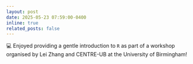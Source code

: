 ```yaml
---
layout: post
date: 2025-05-23 07:59:00-0400
inline: true
related_posts: false
---
```


💻 Enjoyed providing a gentle introduction to `R` as part of a workshop organised by Lei Zhang and CENTRE-UB at the University of Birmingham!